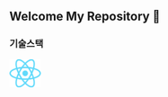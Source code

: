 ## Welcome My Repository 📁

### 기술스택
<div width="100%">
  <img align="left" src="https://raw.githubusercontent.com/dijeungi/dijeungi/main/img/React.png" alt="React" height="50px"/>
</div>
